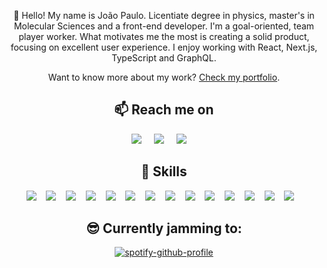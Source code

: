 <p align="center">
  👋 Hello! My name is João Paulo. Licentiate degree in physics, master's in Molecular Sciences and a front-end developer. I'm a goal-oriented, team player worker. What motivates me the most is creating a solid product, focusing on excellent user experience. I enjoy working with React, Next.js, TypeScript and GraphQL.
</p>
<p align="center">
  Want to know more about my work? <a href="https://portfolio-40fathoms.vercel.app/">Check my portfolio</a>.
</p>

<h2  align="center">📫 Reach me on</h2>
<p align="center">
  <a target="_blank" href="https://www.linkedin.com/in/joaop-martins/"><img src="https://img.shields.io/badge/linkedin-%230077B5.svg?&style=for-the-badge&logo=linkedin&logoColor=white" /></a>&nbsp;&nbsp;&nbsp;&nbsp;
  <a target="_blank" href="https://twitter.com/40fathoms"><img src="https://img.shields.io/badge/twitter-%231DA1F2.svg?&style=for-the-badge&logo=twitter&logoColor=white" /></a>&nbsp;&nbsp;&nbsp;&nbsp;
  <a href="#"><img src="https://img.shields.io/badge/40%20fathoms%20%232505-%23D14836.svg?&style=for-the-badge&logo=discord&logoColor=white&color=5865F2" /></a>&nbsp;&nbsp;&nbsp;&nbsp;
</p>

<h2 align="center">💼 Skills</h2>
<p align="center">
	<img src="https://img.shields.io/badge/TypeScript-000.svg?&style=for-the-badge&logo=typescript" />&nbsp;&nbsp;&nbsp;
	<img src="https://img.shields.io/badge/-Next.js-000?style=for-the-badge&logo=next.js" />&nbsp;&nbsp;&nbsp;
	<img src="https://img.shields.io/badge/-React-000?style=for-the-badge&logo=react" />&nbsp;&nbsp;&nbsp;
	<img src="https://img.shields.io/badge/GraphQL-000.svg?&style=for-the-badge&logo=graphql&logoColor=E10098" />&nbsp;&nbsp;&nbsp;
	<img src="https://img.shields.io/badge/-AWS-000?style=for-the-badge&logo=amazonaws&logoColor=FF9900" />&nbsp;&nbsp;&nbsp;
	<img src="https://img.shields.io/badge/-React%20Testing%20Library-000?style=for-the-badge&logo=testing-library&logoColor=red" />&nbsp;&nbsp;&nbsp;
	<img src="https://img.shields.io/badge/-Jest-000?style=for-the-badge&logo=jest&logoColor=C63D14" />&nbsp;&nbsp;&nbsp;
	<img src="https://img.shields.io/badge/-Styled_Components-000?style=for-the-badge&logo=styled-components" />&nbsp;&nbsp;&nbsp;
	<img src="https://img.shields.io/badge/-JavaScript-000?style=for-the-badge&logo=javascript" />&nbsp;&nbsp;&nbsp;
	<img src="https://img.shields.io/badge/-SASS-000?style=for-the-badge&logo=sass" />&nbsp;&nbsp;&nbsp;
	<img src="https://img.shields.io/badge/-CSS-000?style=for-the-badge&logo=css3&logoColor=1572B6" />&nbsp;&nbsp;&nbsp;
	<img src="https://img.shields.io/badge/-HTML-000?style=for-the-badge&logo=html5&logoColor=E34F26" />&nbsp;&nbsp;&nbsp;
	<img src="https://img.shields.io/badge/-Git-000?style=for-the-badge&logo=git" />&nbsp;&nbsp;&nbsp;
	<img src="https://img.shields.io/badge/-Figma-000?style=for-the-badge&logo=figma" />&nbsp;&nbsp;&nbsp;
</p>

<h2 align="center">😎 Currently jamming to:</h2>
<div align="center">
	
[![spotify-github-profile](https://spotify-github-profile.vercel.app/api/view?uid=ibp33a7gigu72c878lp2p74bk&cover_image=true&theme=novatorem&show_offline=false&bar_color=53b14f&bar_color_cover=false)](https://spotify-github-profile.vercel.app/api/view?uid=ibp33a7gigu72c878lp2p74bk&redirect=true)
	
</div>
